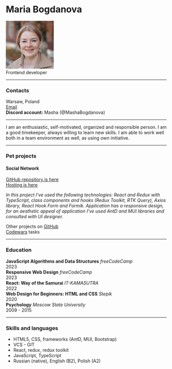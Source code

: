 # Maria Bogdanova  
![avatar](avatar.jpeg)  
Frontend developer


---


### Contacts  
Warsaw, Poland  
[Email](mashabogdanoff@gmail.com)  
**Discord account:** Masha (@MashaBogdanova)


---


I am an enthusiastic, self-motivated, organized and responsible person.
I am a good timekeeper, always willing to learn new skills.
I am able to work well both in a team environment as well, as using own initiative.


---


### Pet projects
#### Social Network
[GitHub repository is here](https://github.com/MashaBogdanova/way-of-samuraj-project)  
[Hosting is here](https://mashabogdanova.github.io/it-kamasutra-project/)

*In this project I've used the following technologies: React and Redux with TypeScript,
class components and hooks (Redux Toolkit, RTK Query), Axios library, React Hook Form and Formik.
Application has a responsive design, for an aesthetic appeal of application I've used AntD and MUI
libraries and consulted with UI designer.*

Other projects on [GitHub](github.com/mashabogdanova)  
[Codewars](https://www.codewars.com/users/MashaBogdanova) tasks

---

### Education
**JavaScript Algorithms and Data Structures** *freeCodeCamp*  
2023  
**Responsive Web Design** *freeCodeCamp*  
2023  
**React: Way of the Samurai** *IT-KAMASUTRA*  
2022  
**Web Design for Beginners: HTML and CSS** *Stepik*  
2020  
**Psychology** *Moscow State University*  
2009 - 2015

---

### Skills and languages
* HTML5, CSS, frameworks (AntD, MUI, Bootstrap)
* VCS - GIT
* React, redux, redux toolkit
* JavaScript, TypeScript
* Russian (native), English (B2), Polish (A2)